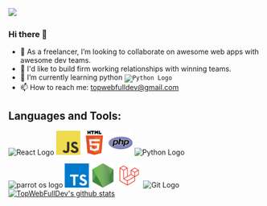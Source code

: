![](https://komarev.com/ghpvc/?username=TopWebFullDev&color=blueviolet)
### Hi there 👋
- 👯 As a freelancer, I’m looking to collaborate on awesome web apps with awesome dev teams.
- 🤔 I'd like to build firm working relationships with winning teams.
- 🌱 I’m currently learning python <code><img src="https://upload.wikimedia.org/wikipedia/commons/c/c3/Python-logo-notext.svg" width="20" alt="Python Logo"></code>
- 📫 How to reach me: topwebfulldev@gmail.com

## Languages and Tools:

<img src="https://encrypted-tbn0.gstatic.com/images?q=tbn:ANd9GcS03kU4dJIELF0cQ2-3RDOdddELLgszn2inLQ&usqp=CAU" width="48" height="48" alt="React Logo"> <img src="https://raw.githubusercontent.com/github/explore/80688e429a7d4ef2fca1e82350fe8e3517d3494d/topics/javascript/javascript.png" width="48" alt="javascript logo"> <img src="https://raw.githubusercontent.com/github/explore/80688e429a7d4ef2fca1e82350fe8e3517d3494d/topics/html/html.png" width="48" alt="html Logo"> <img src="https://raw.githubusercontent.com/github/explore/ccc16358ac4530c6a69b1b80c7223cd2744dea83/topics/php/php.png" width="48" alt="php Logo"> <img src="https://upload.wikimedia.org/wikipedia/commons/c/c3/Python-logo-notext.svg" width="48" alt="Python Logo">

<img src="https://encrypted-tbn0.gstatic.com/images?q=tbn:ANd9GcTL1ziFNu-3pS3vnTjouCUBSxA8hKdLnJcVTA&usqp=CAU" width="48" height="48" alt="parrot os logo"> <img src="https://raw.githubusercontent.com/github/explore/80688e429a7d4ef2fca1e82350fe8e3517d3494d/topics/typescript/typescript.png" width="48" alt="typescript logo"> <img src="https://raw.githubusercontent.com/github/explore/80688e429a7d4ef2fca1e82350fe8e3517d3494d/topics/nodejs/nodejs.png" width="48" alt="node logo"> <img src="https://raw.githubusercontent.com/github/explore/56a826d05cf762b2b50ecbe7d492a839b04f3fbf/topics/laravel/laravel.png" width="48" alt="laravel logo"> <img src="https://seeklogo.com/images/G/git-logo-CD8D6F1C09-seeklogo.com.png" width="48" alt="Git Logo"> [![TopWebFullDev's github stats](https://github-readme-stats.vercel.app/api?username=TopWebFullDev&count_private=true&show_icons=true&theme=dark)](https://github.com/TopWebFullDev/TopWebFullDev)

<!--
[![Top Langs](https://github-readme-stats.vercel.app/api/top-langs/?username=anuraghazra&layout=compact)](https://github.com/anuraghazra/github-readme-stats)
-->



<!--
**TopWebFullDev/TopWebFullDev** is a ✨ _special_ ✨ repository because its `README.md` (this file) appears on your GitHub profile.

Here are some ideas to get you started:

- 🔭 I’m currently working on ...
- 🌱 I’m currently learning ...
- 👯 I’m looking to collaborate on ...
- 🤔 I’m looking for help with ...
- 💬 Ask me about ...
- 📫 How to reach me: ...
- 😄 Pronouns: ...
- ⚡ Fun fact: ...
-->

